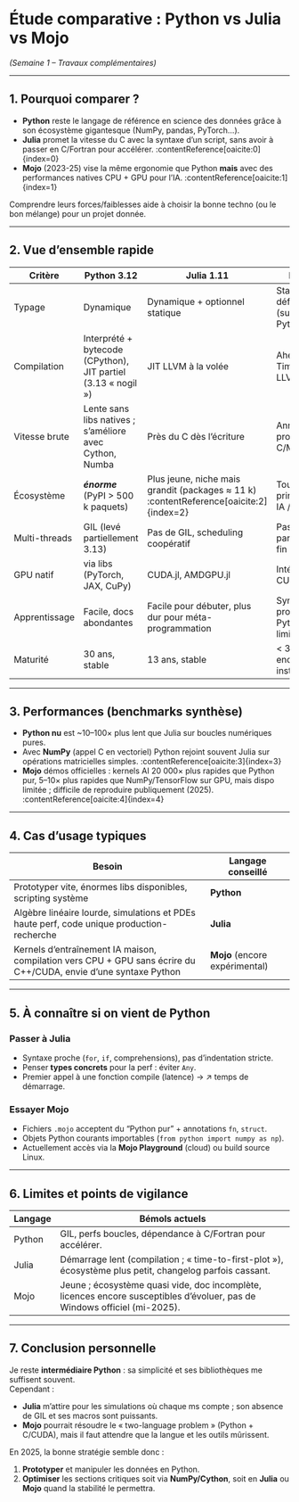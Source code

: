 # Étude comparative : Python vs Julia vs Mojo  
*(Semaine 1 – Travaux complémentaires)*

---

## 1. Pourquoi comparer ?  
- **Python** reste le langage de référence en science des données grâce à son écosystème gigantesque (NumPy, pandas, PyTorch…).  
- **Julia** promet la vitesse du C avec la syntaxe d’un script, sans avoir à passer en C/Fortran pour accélérer. :contentReference[oaicite:0]{index=0}  
- **Mojo** (2023-25) vise la même ergonomie que Python **mais** avec des performances natives CPU + GPU pour l’IA. :contentReference[oaicite:1]{index=1}  

Comprendre leurs forces/faiblesses aide à choisir la bonne techno (ou le bon mélange) pour un projet donnée.

---

## 2. Vue d’ensemble rapide

| Critère | **Python 3.12** | **Julia 1.11** | **Mojo 0.8** |
|---|---|---|---|
| Typage | Dynamique | Dynamique + optionnel statique | Statique par défaut (superset Python) |
| Compilation | Interprété + bytecode (CPython), JIT partiel (3.13 « nogil ») | JIT LLVM à la volée | Ahead-of-Time & JIT, LLVM |
| Vitesse brute | Lente sans libs natives ; s’améliore avec Cython, Numba | Près du C dès l’écriture | Annoncée proche du C/Metal/GPU |
| Écosystème | ***énorme*** (PyPI > 500 k paquets) | Plus jeune, niche mais grandit (packages ≈ 11 k) :contentReference[oaicite:2]{index=2} | Tout neuf, principalement IA / HPC |
| Multi-threads | GIL (levé partiellement 3.13) | Pas de GIL, scheduling coopératif | Pas de GIL, parallélisme fin |
| GPU natif | via libs (PyTorch, JAX, CuPy) | CUDA.jl, AMDGPU.jl | Intégré (Metal, CUDA) |
| Apprentissage | Facile, docs abondantes | Facile pour débuter, plus dur pour méta-programmation | Syntaxe proche Python, docs limitées |
| Maturité | 30 ans, stable | 13 ans, stable | < 3 ans, encore instable |

---

## 3. Performances (benchmarks synthèse)

- **Python nu** est ~10–100× plus lent que Julia sur boucles numériques pures.  
- Avec **NumPy** (appel C en vectoriel) Python rejoint souvent Julia sur opérations matricielles simples. :contentReference[oaicite:3]{index=3}  
- **Mojo** démos officielles : kernels AI 20 000× plus rapides que Python pur, 5–10× plus rapides que NumPy/TensorFlow sur GPU, mais dispo limitée ; difficile de reproduire publiquement (2025). :contentReference[oaicite:4]{index=4}  

---

## 4. Cas d’usage typiques

| Besoin | Langage conseillé |
|---|---|
| Prototyper vite, énormes libs disponibles, scripting système | **Python** |
| Algèbre linéaire lourde, simulations et PDEs haute perf, code unique production-recherche | **Julia** |
| Kernels d’entraînement IA maison, compilation vers CPU + GPU sans écrire du C++/CUDA, envie d’une syntaxe Python | **Mojo** (encore expérimental) |

---

## 5. À connaître si on vient de Python

### Passer à Julia  
- Syntaxe proche (`for`, `if`, comprehensions), pas d’indentation stricte.  
- Penser **types concrets** pour la perf : éviter `Any`.  
- Premier appel à une fonction compile (latence) → ↗ temps de démarrage.

### Essayer Mojo  
- Fichiers `.mojo` acceptent du “Python pur” + annotations `fn`, `struct`.  
- Objets Python courants importables (`from python import numpy as np`).  
- Actuellement accès via la **Mojo Playground** (cloud) ou build source Linux.

---

## 6. Limites et points de vigilance

| Langage | Bémols actuels |
|---|---|
| Python | GIL, perfs boucles, dépendance à C/Fortran pour accélérer. |
| Julia | Démarrage lent (compilation ; « time-to-first-plot »), écosystème plus petit, changelog parfois cassant. |
| Mojo | Jeune ; écosystème quasi vide, doc incomplète, licences encore susceptibles d’évoluer, pas de Windows officiel (mi-2025). |

---

## 7. Conclusion personnelle  
Je reste **intermédiaire Python** : sa simplicité et ses bibliothèques me suffisent souvent.  
Cependant :

* **Julia** m’attire pour les simulations où chaque ms compte ; son absence de GIL et ses macros sont puissants.  
* **Mojo** pourrait résoudre le « two-language problem » (Python + C/CUDA), mais il faut attendre que la langue et les outils mûrissent.

En 2025, la bonne stratégie semble donc :

1. **Prototyper** et manipuler les données en Python.  
2. **Optimiser** les sections critiques soit via **NumPy/Cython**, soit en **Julia** ou **Mojo** quand la stabilité le permettra.  

